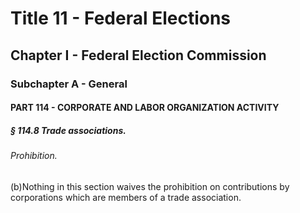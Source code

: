 
# Title 11 - Federal Elections
## Chapter I - Federal Election Commission
### Subchapter A - General
#### PART 114 - CORPORATE AND LABOR ORGANIZATION ACTIVITY
##### § 114.8 Trade associations.
###### Prohibition.

(b)Nothing in this section waives the prohibition on contributions by corporations which are members of a trade association.
